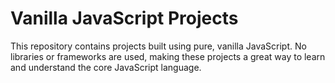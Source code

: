 # Vanilla JavaScript Projects

This repository contains projects built using pure, vanilla JavaScript. No libraries or frameworks are used, making these projects a great way to learn and understand the core JavaScript language.
